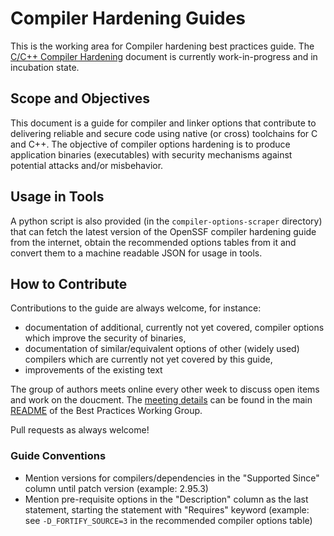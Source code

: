# Compiler Hardening Guides

This is the working area for Compiler hardening best practices guide.  The [C/C++ Compiler Hardening](https://github.com/ossf/wg-best-practices-os-developers/blob/main/docs/Compiler-Hardening-Guides/Compiler-Options-Hardening-Guide-for-C-and-C%2B%2B.md) document is currently work-in-progress and in incubation state.

## Scope and Objectives

This document is a guide for compiler and linker options that contribute to delivering reliable and secure code using native (or cross) toolchains for C and C++.
The objective of compiler options hardening is to produce application binaries (executables) with security mechanisms against potential attacks and/or misbehavior.

## Usage in Tools

A python script is also provided (in the `compiler-options-scraper` directory) that can fetch the latest version of the OpenSSF compiler hardening guide from the internet, obtain the recommended options tables from it and convert them to a machine readable JSON for usage in tools.

## How to Contribute

Contributions to the guide are always welcome, for instance:

* documentation of additional, currently not yet covered, compiler options which improve the security of binaries,
* documentation of similar/equivalent options of other (widely used) compilers which are currently not yet covered by this guide,
* improvements of the existing text

The group of authors meets online every other week to discuss open items and work on the doucment.
The [meeting details](https://github.com/ossf/wg-best-practices-os-developers/tree/main#meeting-times) can be found in the main [README](https://github.com/ossf/wg-best-practices-os-developers/blob/main/README.md) of the Best Practices Working Group.

Pull requests as always welcome!

### Guide Conventions

* Mention versions for compilers/dependencies in the "Supported Since" column until patch version (example: 2.95.3)
* Mention pre-requisite options in the "Description" column as the last statement, starting the statement with "Requires" keyword (example: see `-D_FORTIFY_SOURCE=3` in the recommended compiler options table)
